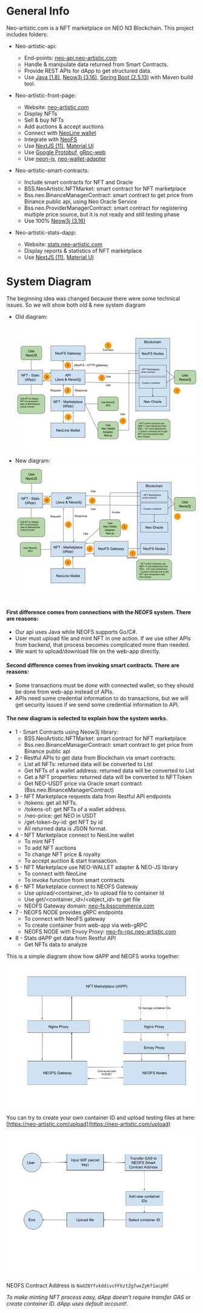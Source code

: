 # General Info
Neo-artistic.com is a NFT marketplace on NEO N3 Blockchain. This project includes folders:

- Neo-artistic-api: 
  - End-points: [neo-api.neo-artistic.com](https://neo-api.neo-artistic.com)
  - Handle & manipulate data returned from Smart Contracts. 
  - Provide REST APIs for dApp to get structured data.
  - Use [Java (1.8)](https://www.oracle.com/java/technologies/javase/javase8-archive-downloads.html), [Neow3j (3.16)](https://neow3j.io/#/), [Spring Boot (2.5.13)](https://start.spring.io/) with Maven build tool.

- Neo-artistic-front-page: 
  - Website: [neo-artistic.com](http://neo-artistic.com/)
  - Display NFTs
  - Sell & buy NFTs
  - Add auctions & accept auctions
  - Connect with [NeoLine wallet](https://neoline.io/en/)
  - Integrate with [NeoFS](https://fs.neo.org/)
  - Use [NextJS (11)](https://nextjs.org/), [Material UI](https://mui.com/)
  - Use [Google Protobuf](https://www.npmjs.com/package/google-protobuf), [gRpc-web](https://www.npmjs.com/package/grpc-web)
  - Use [neon-js](https://www.npmjs.com/package/@cityofzion/neon-js), [neo-wallet-adapter](https://github.com/rentfuse-labs/neo-wallet-adapter)
- Neo-artistic-smart-contracts:
  - Include smart contracts for NFT and Oracle
  - BSS.NeoArtistic.NFTMarket: smart contract for NFT marketplace
  - Bss.neo.BinanceManagerContract: smart contract to get price from Binance public api, using Neo Oracle Service
  - Bss.neo.ProviderManagerContract: smart contract for registering multiple price source, but it is not ready and still testing phase
  - Use 100% [Neow3j (3.16)](https://neow3j.io/#/)
- Neo-artistic-stats-dapp:
  - Website: [stats.neo-artistic.com](https://stats.neo-artistic.com/)
  - Display reports & statistics of NFT marketplace
  - Use [NextJS (11)](https://nextjs.org/), [Material UI](https://mui.com/)

# System Diagram
The beginning idea was changed because there were some technical issues. So we will show both old & new system diagram

- Old diagram: ![old_diagram](docs/img/marketplace_diagram_old.jpg)
- New diagram: ![new_diagram](docs/img/marketplace_diagram_new.jpg)

#### First difference comes from connections with the NEOFS system. There are reasons:
- Our api uses Java while NEOFS supports Go/C#.
- User must upload file and mint NFT in one action. If we use other APIs from backend, that process becomes complicated more than needed.
- We want to upload/download file on the web-app directly.

#### Second difference comes from invoking smart contracts. There are reasons:
- Some transactions must be done with connected wallet, so they should be done from web-app instead of APIs.
- APIs need some credential information to do transactions, but we will get security issues if we send some credential information to API.

#### The new diagram is selected to explain how the system works.
- 1 - Smart Contracts using Neow3j library:
  - BSS.NeoArtistic.NFTMarket: smart contract for NFT marketplace
  - Bss.neo.BinanceManagerContract: smart contract to get price from Binance public api
- 2 - Restful APIs to get data from Blockchain via smart contracts:
  - List all NFTs: returned data will be converted to List<NFTToken> 
  - Get NFTs of a wallet address: returned data will be converted to List<NFTToken>
  - Get a NFT properties: returned data will be converted to NFTToken
  - Get NEO-USDT price via Oracle smart contract (Bss.neo.BinanceManagerContract)
- 3 - NFT Marketplace requests data from Restful API endpoints
  - /tokens: get all NFTs.
  - /tokens-of: get NFTs of a wallet address.
  - /neo-price: get NEO in USDT
  - /get-token-by-id: get NFT by id
  - All returned data is JSON format.
- 4 - NFT Marketplace connect to NeoLine wallet
  - To mint NFT
  - To add NFT auctions
  - To change NFT price & royalty
  - To accept auction & start transaction.
- 5 - NFT Marketplace use NEO-WALLET adapter & NEO-JS library
  - To connect with NeoLine
  - To invoke function from smart contracts
- 6 - NFT Marketplace connect to NEOFS Gateway
  - Use upload/<container_id> to upload file to container Id
  - Use get/<container_id>/<object_id> to get file
  - NEOFS Gateway domain: [neo-fs.bsscommerce.com](https://neo-fs.bsscommerce.com)
- 7 - NEOFS NODE provides gRPC endpoints
  - To connect with NeoFS gateway
  - To create container from web-app via web-gRPC
  - NEOFS NODE with Envoy Proxy: [neo-fs-rpc.neo-artistic.com](https://neo-fs-rpc.neo-artistic.com)
- 8 - Stats dAPP get data from Restful API
  - Get NFTs data to analyze

This is a simple diagram show how dAPP and NEOFS works together:

![nft marketplace and neofs](docs/img/nftmarketplace_neofs_diagram.jpg)

You can try to create your own container ID and upload testing files at here: [https://neo-artistic.com/upload](https://neo-artistic.com/upload)

![nft marketplace - neofs flow](docs/img/nftmarketplace_neofs_flow.jpg)

NEOFS Contract Address is `NadZ8YfvkddivcFFkztZgfwxZyKf1acpRF`

_To make minting NFT process easy, dApp doesn't require transfer GAS or create container ID. dApp uses default account!._

